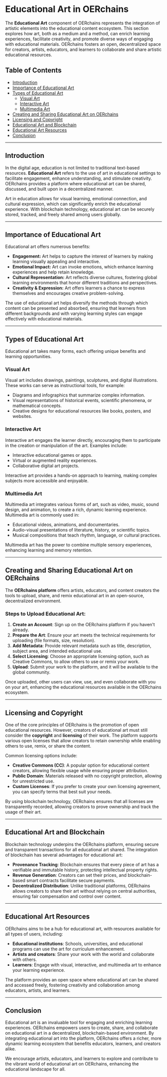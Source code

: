 # Educational Art in OERchains

The **Educational Art** component of OERchains represents the integration of artistic elements into the educational content ecosystem. This section explores how art, both as a medium and a method, can enrich learning experiences, facilitate creativity, and promote diverse ways of engaging with educational materials. OERchains fosters an open, decentralized space for creators, artists, educators, and learners to collaborate and share artistic educational resources.

## Table of Contents
- [Introduction](#introduction)
- [Importance of Educational Art](#importance-of-educational-art)
- [Types of Educational Art](#types-of-educational-art)
  - [Visual Art](#visual-art)
  - [Interactive Art](#interactive-art)
  - [Multimedia Art](#multimedia-art)
- [Creating and Sharing Educational Art on OERchains](#creating-and-sharing-educational-art-on-oerchains)
- [Licensing and Copyright](#licensing-and-copyright)
- [Educational Art and Blockchain](#educational-art-and-blockchain)
- [Educational Art Resources](#educational-art-resources)
- [Conclusion](#conclusion)

---

## Introduction

In the digital age, education is not limited to traditional text-based resources. **Educational Art** refers to the use of art in educational settings to facilitate engagement, enhance understanding, and stimulate creativity. OERchains provides a platform where educational art can be shared, discussed, and built upon in a decentralized manner.

Art in education allows for visual learning, emotional connection, and cultural expression, which can significantly enrich the educational experience. With blockchain technology, educational art can be securely stored, tracked, and freely shared among users globally.

---

## Importance of Educational Art

Educational art offers numerous benefits:
- **Engagement:** Art helps to capture the interest of learners by making learning visually appealing and interactive.
- **Emotional Impact:** Art can invoke emotions, which enhance learning experiences and help retain knowledge.
- **Cultural Representation:** Art reflects diverse cultures, fostering global learning environments that honor different traditions and perspectives.
- **Creativity & Expression:** Art offers learners a chance to express themselves and encourages creative problem-solving.

The use of educational art helps diversify the methods through which content can be presented and absorbed, ensuring that learners from different backgrounds and with varying learning styles can engage effectively with educational materials.

---

## Types of Educational Art

Educational art takes many forms, each offering unique benefits and learning opportunities.

### Visual Art

Visual art includes drawings, paintings, sculptures, and digital illustrations. These works can serve as instructional tools, for example:
- Diagrams and infographics that summarize complex information.
- Visual representations of historical events, scientific phenomena, or mathematical concepts.
- Creative designs for educational resources like books, posters, and websites.

### Interactive Art

Interactive art engages the learner directly, encouraging them to participate in the creation or manipulation of the art. Examples include:
- Interactive educational games or apps.
- Virtual or augmented reality experiences.
- Collaborative digital art projects.

Interactive art provides a hands-on approach to learning, making complex subjects more accessible and enjoyable.

### Multimedia Art

Multimedia art integrates various forms of art, such as video, music, sound design, and animation, to create a rich, dynamic learning experience. Multimedia art is commonly used in:
- Educational videos, animations, and documentaries.
- Audio-visual presentations of literature, history, or scientific topics.
- Musical compositions that teach rhythm, language, or cultural practices.

Multimedia art has the power to combine multiple sensory experiences, enhancing learning and memory retention.

---

## Creating and Sharing Educational Art on OERchains

The **OERchains platform** offers artists, educators, and content creators the tools to upload, share, and remix educational art in an open-source, decentralized environment.

### Steps to Upload Educational Art:
1. **Create an Account**: Sign up on the OERchains platform if you haven't already.
2. **Prepare the Art**: Ensure your art meets the technical requirements for uploading (file formats, size, resolution).
3. **Add Metadata**: Provide relevant metadata such as title, description, subject area, and intended educational use.
4. **Select Licensing**: Choose an appropriate licensing option, such as Creative Commons, to allow others to use or remix your work.
5. **Upload**: Submit your work to the platform, and it will be available to the global community.

Once uploaded, other users can view, use, and even collaborate with you on your art, enhancing the educational resources available in the OERchains ecosystem.

---

## Licensing and Copyright

One of the core principles of OERchains is the promotion of open educational resources. However, creators of educational art must still consider the **copyright** and **licensing** of their work. The platform supports various open licenses that allow creators to retain ownership while enabling others to use, remix, or share the content.

Common licensing options include:
- **Creative Commons (CC)**: A popular option for educational content creators, allowing flexible usage while ensuring proper attribution.
- **Public Domain**: Materials released with no copyright protection, allowing for unrestricted use.
- **Custom Licenses**: If you prefer to create your own licensing agreement, you can specify terms that best suit your needs.

By using blockchain technology, OERchains ensures that all licenses are transparently recorded, allowing creators to prove ownership and track the usage of their art.

---

## Educational Art and Blockchain

Blockchain technology underpins the OERchains platform, ensuring secure and transparent transactions for all educational art shared. The integration of blockchain has several advantages for educational art:
- **Provenance Tracking**: Blockchain ensures that every piece of art has a verifiable and immutable history, protecting intellectual property rights.
- **Revenue Generation**: Creators can set their prices, and blockchain-based smart contracts facilitate secure payments.
- **Decentralized Distribution**: Unlike traditional platforms, OERchains allows creators to share their art without relying on central authorities, ensuring fair compensation and control over content.

---

## Educational Art Resources

OERchains aims to be a hub for educational art, with resources available for all types of users, including:
- **Educational institutions**: Schools, universities, and educational programs can use the art for curriculum enhancement.
- **Artists and creators**: Share your work with the world and collaborate with others.
- **Learners**: Engage with visual, interactive, and multimedia art to enhance your learning experience.

The platform provides an open space where educational art can be shared and accessed freely, fostering creativity and collaboration among educators, artists, and learners.

---

## Conclusion

Educational art is an invaluable tool for engaging and enriching learning experiences. OERchains empowers users to create, share, and collaborate on educational art in a decentralized, blockchain-based environment. By integrating educational art into the platform, OERchains offers a richer, more dynamic learning ecosystem that benefits educators, learners, and creators alike.

We encourage artists, educators, and learners to explore and contribute to the vibrant world of educational art on OERchains, enhancing the educational landscape for all.

